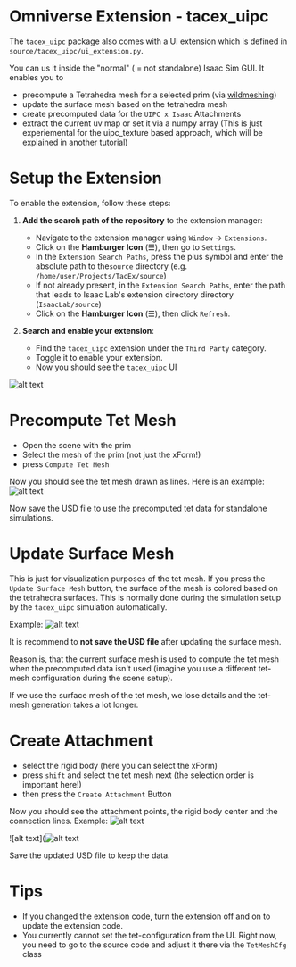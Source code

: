 # Omniverse Extension - tacex_uipc

The `tacex_uipc` package also comes with a UI extension which is defined in `source/tacex_uipc/ui_extension.py`.

You can us it inside the "normal" ( = not standalone) Isaac Sim GUI.
It enables you to 
- precompute a Tetrahedra mesh for a selected prim (via [wildmeshing](https://github.com/wildmeshing/wildmeshing-python))
- update the surface mesh based on the tetrahedra mesh
- create precomputed data for the `UIPC x Isaac` Attachments
- extract the current uv map or set it via a numpy array (This is just experiemental for the uipc_texture based approach, which will be explained in another tutorial)


# Setup the Extension

To enable the extension, follow these steps:

1. **Add the search path of the repository** to the extension manager:
    - Navigate to the extension manager using `Window` -> `Extensions`.
    - Click on the **Hamburger Icon** (☰), then go to `Settings`.
    - In the `Extension Search Paths`, press the plus symbol and enter the absolute path to the`source` directory (e.g. `/home/user/Projects/TacEx/source`)
    - If not already present, in the `Extension Search Paths`, enter the path that leads to Isaac Lab's extension directory directory (`IsaacLab/source`)
    - Click on the **Hamburger Icon** (☰), then click `Refresh`.

2. **Search and enable your extension**:
    - Find the `tacex_uipc` extension under the `Third Party` category.
    - Toggle it to enable your extension.
    - Now you should see the `tacex_uipc` UI

![alt text](../_static/tutorials/tacex_uipc_extension/tacex_uipc_ui_extension.png)

# Precompute Tet Mesh
- Open the scene with the prim
- Select the mesh of the prim (not just the xForm!)
- press `Compute Tet Mesh`

Now you should see the tet mesh drawn as lines. 
Here is an example:
![alt text](../_static/tutorials/tacex_uipc_extension/compute_tet_mesh.png)

Now save the USD file to use the precomputed tet data for standalone simulations.

# Update Surface Mesh
This is just for visualization purposes of the tet mesh.
If you press the `Update Surface Mesh` button, the surface of the mesh is colored based on the tetrahedra surfaces.
This is normally done during the simulation setup by the `tacex_uipc` simulation automatically.

Example:
![alt text](../_static/tutorials/tacex_uipc_extension/update_mesh_surface.png)

It is recommend to **not save the USD file** after updating the surface mesh.

Reason is, that the current surface mesh is used to compute the tet mesh when the precomputed data isn't used (imagine you use a different tet-mesh configuration during the scene setup).

If we use the surface mesh of the tet mesh, we lose details and the tet-mesh generation takes a lot longer.

# Create Attachment
- select the rigid body (here you can select the xForm)
- press `shift` and select the tet mesh next (the selection order is important here!)
- then press the `Create Attachment` Button

Now you should see the attachment points, the rigid body center and the connection lines.
Example:
![alt text](../_static/tutorials/tacex_uipc_extension/compute_attachment.png)

![alt text](![alt text](../_static/tutorials/tacex_uipc_extension/compute_attachment_wireframe.png)

Save the updated USD file to keep the data.

# Tips
- If you changed the extension code, turn the extension off and on to update the extension code.
- You currently cannot set the tet-configuration from the UI. Right now, you need to go to the source code and adjust it there via the `TetMeshCfg` class